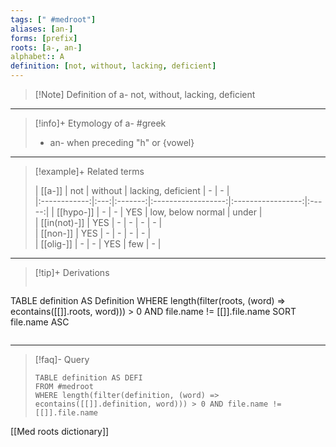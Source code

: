```yaml
---
tags: [" #medroot"]
aliases: [an-]
forms: [prefix]
roots: [a-, an-]
alphabet:: A
definition: [not, without, lacking, deficient]
---
```

 >[!Note] Definition of a-
>not, without, lacking, deficient
_____
>[!info]+ Etymology of a-
>#greek
>- an- when preceding "h" or {vowel}
_____
>[!example]+ Related terms
>
>|    [[a-]]    | not | without | lacking, deficient |         -         |   -   |     
|:------------:|:---:|:-------:|:------------------:|:-----------------:|:-----:| 
|  [[hypo-]]   |  -  |    -    |        YES         | low, below normal | under |     
| [[in(not)-]] | YES |    -    |         -          |         -         |   -   |     
|   [[non-]]   | YES |    -    |         -          |         -         |   -   |     
|  [[olig-]]   |  -  |    -    |        YES         |        few        |   -   |     
_____
>[!tip]+ Derivations
>```dataview
TABLE definition AS Definition 
WHERE length(filter(roots, (word) => econtains([[]].roots, word))) > 0 AND file.name != [[]].file.name
SORT file.name ASC
>```
_____
>[!faq]- Query
>
>```dataview
>TABLE definition AS DEFI
>FROM #medroot
>WHERE length(filter(definition, (word) => econtains([[]].definition, word))) > 0 AND file.name != [[]].file.name
>```

[[Med roots dictionary]]